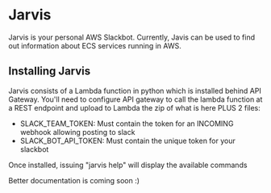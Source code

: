 # Jarvis
Jarvis is your personal AWS Slackbot. Currently, Javis can be used to find out information about ECS services running in AWS.

## Installing Jarvis

Jarvis consists of a Lambda function in python which is installed behind API Gateway.  You'll need to configure API gateway
 to call the lambda function at a REST endpoint and upload to Lambda the zip of what is here PLUS 2 files:
 
- SLACK_TEAM_TOKEN: Must contain the token for an INCOMING webhook allowing posting to slack
- SLACK_BOT_API_TOKEN: Must contain the unique token for your slackbot

Once installed, issuing "jarvis help" will display the available commands

Better documentation is coming soon :)